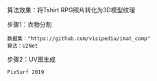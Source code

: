 算法效果：将Tshirt RPG照片转化为3D模型纹理

步骤1：衣物分割
    
    数据集："https://github.com/visipedia/imat_comp"
    算法：U2Net

步骤2：UV图生成
    
    PixSurf 2019
